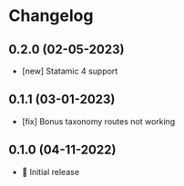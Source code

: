 # Changelog

## 0.2.0 (02-05-2023)

- [new] Statamic 4 support

## 0.1.1 (03-01-2023)

- [fix] Bonus taxonomy routes not working

## 0.1.0 (04-11-2022)

- 🚀 Initial release

